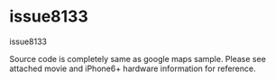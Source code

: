 # issue8133
issue8133

Source code is completely same as google maps sample.
Please see attached movie and iPhone6+ hardware information for reference.

